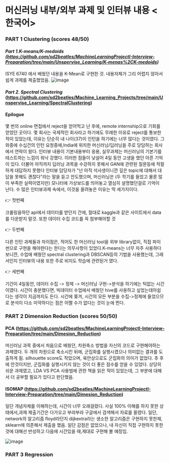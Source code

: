 

# 머신러닝 내부/외부 과제 및 인터뷰 내용 <한국어>





### PART 1 Clustering (scores 48/50)

#### _Part 1.K-means/K-medoids (https://github.com/sd2beatles/MachineLearningProjectI-Interview-Preparation/tree/main/Unspervise_Learning/K-menas%2CK-medoids)_

<KOR> ISYE 6740 에서 배웠던 내용을 K-Mean로 구현한 것. 내용자체가 그리 어렵지 않아서 쉽게 과제를 제출했었음. 
  ![image](https://user-images.githubusercontent.com/53164959/114559210-736d9e00-9ca6-11eb-9226-280b086293bd.png)

  

#### _Part 2. Spectral Clustering_ (https://github.com/sd2beatles/Machine_Learning_Projects/tree/main/Unspervise_Learning/SpectralClustering)


#### Epilogue

<KOR> 몇 번의 online 면접에서 reject을 얻어먹고 난 후에, remote internship으로 기회를 얻었던 곳이다. 몇 회사는 국제적인 회사라고 하기에도 무례한 이유로 reject를  통보한적이 있었는데, 이유는 단순히 내 나이(37)이 인턴을 하기에는 너무 많다는 것이였다. 그 와중에 수십건의 인턴 요청중에,India에 위치한 머신러닝/딥러닝을 주로 당담하는 회사에서 연락이 왔다. 인터뷰 내용이 기본내용부터 응용, 실무과제는 머신러닝의 기본기를 테스트하는 느낌이 워낙 강했다. 이러한 점들이 낮설어 4일 동안 고생을 했던 아픈 기억이 있다. 더불어 아직까지 딥러닝 과목을 수강하지 못해서 GAN에 관련된 질문등에 적절하게 대답하지 못했다 인터뷰 담당자가 "넌 아직 석사생이니깐 깊은 topic에 대해서 대답을 못해도 괜찮다"라는 말을 듣고 안도했으며, 머신러닝은 (두 학기를 들었고 물론 많이 부족한 실력이였지만)  모니터에 가상보드를 띄어놓고 열심히 설명했던걸로 기억이 난다. 수 많은 인터뷰과제 속에서, 이것을 올려놓은 이유는 딱 세가지이다. 
  
 
  :point_right: 첫번째 
  
  크롤링을하던 api에서 데이터를 받던지 간에, 절대로 kaggle과 같은 사이트에서 data를 다운받지 말것. 또한 데이터 수집 코드를 꼭 첨부해야할 것
   
  :point_right: 두번째

다른 인턴 과제들과 차이점은, 적어도 한 머신러닝 tool을 외부 library없이, 직접 파이썬으로 구현을 해야한다는 한다는 의무사항이 있었다.K-means는 너무 자주 사용하다 보니깐, 
수업에 배웠던 spectral clustering과 DBSCAN등의 기법을 사용했는데, 그래서인지 인터뷰의 내용 또한 주로 비지도 학습에 관련된거 였다.
 
  
  :point_right: 세번째
  
  기간이 4일동안, 데이터 수집 -> 정제 -> 머신러닝 구현->분석을 하기에는 턱없는 시간이였다. 시간이 충분했다면, 빅데이터 수업에서 배웠던 hive를 사용하고 싶었는데아쉽다는 생각이 지금까지도 든다. 시간에 쫒겨, 시간의 모든 부분을 수집->정제에 들었으므로 분석이 다소 미약하다는 점은 어쩔 수가 없다는 것이 눈에 띈다.
  
  

### PART 2 Dimension Reduction (scores 50/50)

#### PCA (https://github.com/sd2beatles/MachineLearningProjectI-Interview-Preparation/tree/main/Dimesion_Reduction)

머신러닝 과목 중에서 처음으로 배웠던, 차원축소 방법을 자신의 코드로 구현해야하는 과제였다. 두 개의 차원으로 축소시킨 뒤에, 군집화를 실행시켰으나 
의미없는 결과를 도출하게 됨. silhouette score도 작았으며, 육안상으로도 군집화의 의미가 없었다. 추 후에 안것이지만, 군집화를 실행시키지 않는 것이 
더 좋은 점수를 얻을 수 있었다. 상당히 쉬운 과제였고, LDA VS PCA 사용법에 관한 책을 읽은 적이 있었는데, 그 부분에 대해서 더 공부할 필요가 있다고 판단했음.

#### ISOMAP (https://github.com/sd2beatles/MachineLearningProjectI-Interview-Preparation/tree/main/Dimesion_Reduction)

일단 개념자체를 이해하는데, 시간이 너무 오래걸렸다. 사실 100% 이해를 하지 못한 상태에서,과제 제출기간은 다가오고 부랴부랴 구글에서 검색해서
자료를 올렸다. 일단, network의 알고리즘 floyd라던지 dijkextra라는 생소한 알고리즘은 구현하지 못한채, sklearn에  의존해서 제출을 했음. 일단 감점은 없었으나, 내 자신이  직접 구현하지 못한것에 대해선 반성하고 다음에 시간있을 때,제대로 구현해 볼 예정임. 

![image](https://user-images.githubusercontent.com/53164959/113539120-f4c69000-9617-11eb-8aa7-9d4e90dbce79.png)


### PART 3 Regression 






